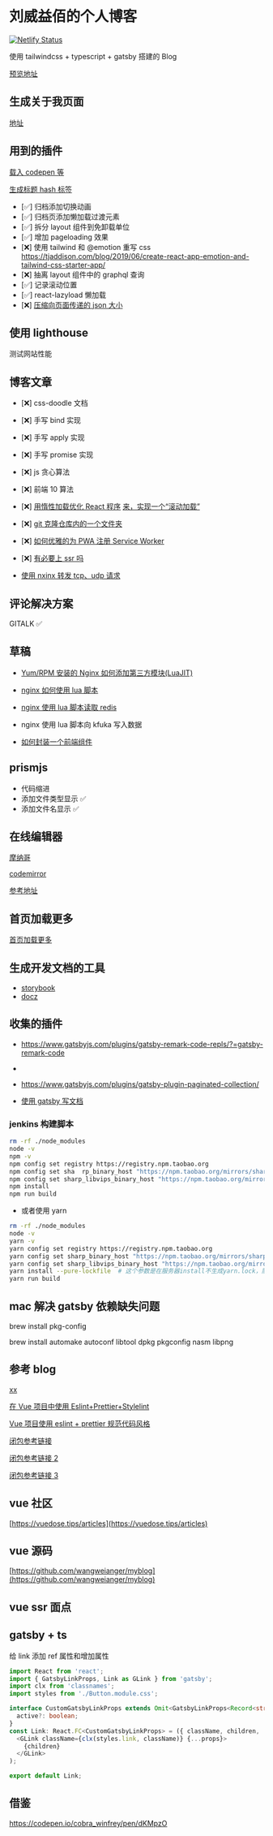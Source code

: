 # 刘威益佰的个人博客

[![Netlify Status](https://api.netlify.com/api/v1/badges/cdf3d0ab-748b-4d58-b365-b66beb6f4464/deploy-status)](https://app.netlify.com/sites/lwyb/deploys)

使用 tailwindcss + typescript + gatsby 搭建的 Blog

[预览地址](https://lwyb.me)

## 生成关于我页面

[地址](https://rahuldkjain.github.io/gh-profile-readme-generator/)

## 用到的插件

[载入 codepen 等](gatsby-remark-embedder)

[生成标题 hash 标签](gatsby-remark-autolink-headers)

- [✅] 归档添加切换动画
- [✅] 归档页添加懒加载过渡元素
- [✅] 拆分 layout 组件到免卸载单位
- [✅] 增加 pageloading 效果
- [❌] 使用 tailwind 和 @emotion 重写 css <https://tjaddison.com/blog/2019/06/create-react-app-emotion-and-tailwind-css-starter-app/>
- [❌] 抽离 layout 组件中的 graphql 查询
- [✅] 记录滚动位置
- [✅] react-lazyload 懒加载
- [❌] [压缩向页面传递的 json 大小](https://gersom.nl/post/reducing-gatsbys-page-preloading-bandwidth/)

## 使用 lighthouse

测试网站性能

## 博客文章

- [❌] css-doodle 文档
- [❌] 手写 bind 实现
- [❌] 手写 apply 实现
- [❌] 手写 promise 实现
- [❌] js 贪心算法
- [❌] 前端 10 算法
- [❌] [用惰性加载优化 React 程序](http://blog.yidengxuetang.com/post/201905/18/)
  [来，实现一个“滚动加载”](http://limoer.cc/2019/06/27/scrollload/s)

- [❌] [git 克隆仓库内的一个文件夹](https://blog.csdn.net/qq_36560161/article/details/78260532)

- [❌] [如何优雅的为 PWA 注册 Service Worker](https://zhuanlan.zhihu.com/p/28161855)
- [❌] [有必要上 ssr 吗](https://www.zhihu.com/question/308792091)
- [使用 nxinx 转发 tcp、udp 请求](https://blog.51cto.com/moerjinrong/2287680)

## 评论解决方案

GITALK ✅

## 草稿

- [Yum/RPM 安装的 Nginx 如何添加第三方模块(LuaJIT)](https://blog.csdn.net/weixin_34245749/article/details/92921021)

- [nginx 如何使用 lua 脚本](https://www.cnblogs.com/winss/p/13605087.html)

- [nginx 使用 lua 脚本读取 redis](https://my.oschina.net/u/1175305/blog/1799941)

- nginx 使用 lua 脚本向 kfuka 写入数据

- [如何封装一个前端组件](https://juejin.cn/post/6844903847874265101)

## prismjs

- 代码缩进
- 添加文件类型显示 ✅
- 添加文件名显示 ✅

## 在线编辑器

[摩纳哥](https://microsoft.github.io/monaco-editor/playground.html)

[codemirror](https://codemirror.net/6/docs/)

[参考地址](https://sq.163yun.com/blog/article/184733100361850880)

## 首页加载更多

[首页加载更多](https://www.erichowey.dev/writing/load-more-button-and-infinite-scroll-in-gatsby/)

## 生成开发文档的工具

- [storybook](https://storybook.js.org/)
- [docz](https://www.docz.site/docs/getting-started)

## 收集的插件

- <https://www.gatsbyjs.com/plugins/gatsby-remark-code-repls/?=gatsby-remark-code>
-
- <https://www.gatsbyjs.com/plugins/gatsby-plugin-paginated-collection/>

- [使用 gatsby 写文档](https://github.com/brainhubeu/gatsby-docs-kit)

### jenkins 构建脚本

```bash
rm -rf ./node_modules
node -v
npm -v
npm config set registry https://registry.npm.taobao.org
npm config set sha  rp_binary_host "https://npm.taobao.org/mirrors/sharp"
npm config set sharp_libvips_binary_host "https://npm.taobao.org/mirrors/sharp-libvips"
npm install
npm run build
```

- 或者使用 yarn

```bash
rm -rf ./node_modules
node -v
yarn -v
yarn config set registry https://registry.npm.taobao.org
yarn config set sharp_binary_host "https://npm.taobao.org/mirrors/sharp"
yarn config set sharp_libvips_binary_host "https://npm.taobao.org/mirrors/sharp-libvips"
yarn install --pure-lockfile  # 这个参数是在服务器install不生成yarn.lock，防止服务器和本地代码冲突
yarn run build
```

## mac 解决 gatsby 依赖缺失问题

brew install pkg-config

brew install automake autoconf libtool dpkg pkgconfig nasm libpng

## 参考 blog

[xx](https://luzhaoyang.com/zh/posts/dai-ma-gui-fan-zhi-li-jie-eslint-prettier-editorconfig.html#%E5%89%8D%E8%A8%80)

[在 Vue 项目中使用 Eslint+Prettier+Stylelint](https://segmentfault.com/a/1190000020168436)

[Vue 项目使用 eslint + prettier 规范代码风格](https://juejin.cn/post/6844903661726875656)

[闭包参考链接](https://segmentfault.com/a/1190000023425946)

[闭包参考链接 2](https://segmentfault.com/a/1190000023356598)

[闭包参考链接 3](https://zhuanlan.zhihu.com/p/37913276)

## vue 社区

[https://vuedose.tips/articles](https://vuedose.tips/articles)

## vue 源码

[https://github.com/wangweianger/myblog](https://github.com/wangweianger/myblog)

## vue ssr 面点

## gatsby + ts

给 link 添加 ref 属性和增加属性

```ts
import React from 'react';
import { GatsbyLinkProps, Link as GLink } from 'gatsby';
import clx from 'classnames';
import styles from './Button.module.css';

interface CustomGatsbyLinkProps extends Omit<GatsbyLinkProps<Record<string, unknown>>, 'ref'> {
  active?: boolean;
}
const Link: React.FC<CustomGatsbyLinkProps> = ({ className, children, ...props }) => (
  <GLink className={clx(styles.link, className)} {...props}>
    {children}
  </GLink>
);

export default Link;
```

## 借鉴

<https://codepen.io/cobra_winfrey/pen/dKMpzO>

